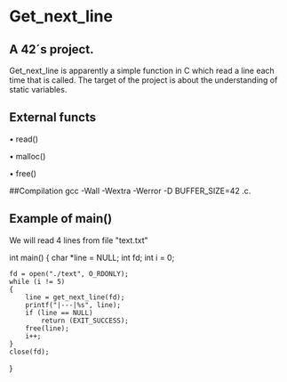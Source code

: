 # Get_next_line

## A 42´s project.
Get_next_line is apparently a simple function in C which read a line each time that is called. 
The target of the project is about the understanding of static variables. 


## External functs
• read()

• malloc() 

• free()

##Compilation
gcc -Wall -Wextra -Werror -D BUFFER_SIZE=42 <files>.c.


## Example of main()
We will read 4 lines from file "text.txt"

int	 main()
{
	char	*line = NULL;
	int	fd;
	int	i = 0;

	fd = open("./text", O_RDONLY);
	while (i != 5)
	{
		line = get_next_line(fd);
		printf("|---|%s", line);
		if (line == NULL)
			return (EXIT_SUCCESS);
		free(line);
		i++;
	}
	close(fd);
}
